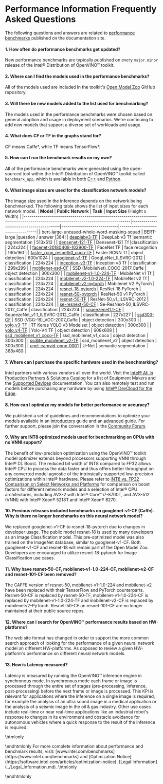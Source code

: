 # Performance Information Frequently Asked Questions

The following questions and answers are related to [performance benchmarks](./performance_benchmarks.md) published on the documentation site.

#### 1. How often do performance benchmarks get updated?
New performance benchmarks are typically published on every `major.minor` release of the Intel® Distribution of OpenVINO™ toolkit.

#### 2. Where can I find the models used in the performance benchmarks?
All of the models used are included in the toolkit's [Open Model Zoo](https://github.com/opencv/open_model_zoo) GitHub repository. 

#### 3. Will there be new models added to the list used for benchmarking?
The models used in the performance benchmarks were chosen based on general adoption and usage in deployment scenarios. We're continuing to add new models that support a diverse set of workloads and usage.

#### 4. What does CF or TF in the graphs stand for?
CF means Caffe*, while TF means TensorFlow*.

#### 5. How can I run the benchmark results on my own?
All of the performance benchmarks were generated using the open-sourced tool within the Intel® Distribution of OpenVINO™ toolkit called `benchmark_app`, which is available in both [C++](../../inference-engine/samples/benchmark_app/README.md) and [Python](../../inference-engine/tools/benchmark_tool/README.md). 

#### 6. What image sizes are used for the classification network models?
The image size used in the inference depends on the network being benchmarked. The following table shows the list of input sizes for each network model.
|   **Model**																														 |   **Public Network**                    |     **Task**                | **Input Size** (Height x Width)   |
|------------------------------------------------------------------------------------------------------------------------------------|-----------------------------------------|-----------------------------|-----------------------------------|
|    [bert-large-uncased-whole-word-masking-squad](https://github.com/opencv/open_model_zoo/tree/develop/models/intel/bert-large-uncased-whole-word-masking-squad-int8-0001)   | 	BERT-large	|question / answer	|384|
|    [deeplabv3-TF](https://github.com/opencv/open_model_zoo/tree/master/models/public/deeplabv3)                                    |	  DeepLab v3 Tf	                       |semantic segmentation	     |    513x513                          |
|    [densenet-121-TF](https://github.com/openvinotoolkit/open_model_zoo/tree/master/models/public/densenet-121-tf)                  | 	  Densenet-121 Tf	                   |classification	    |    224x224                 |
|    [facenet-20180408-102900-TF](https://github.com/opencv/open_model_zoo/tree/master/models/public/facenet-20180408-102900)        |    FaceNet TF                           |    face recognition         |    160x160                        |
|    [faster_rcnn_resnet50_coco-TF](https://github.com/opencv/open_model_zoo/tree/master/models/public/faster_rcnn_resnet50_coco)    |    Faster RCNN Tf                       |    object detection           |    600x1024					     |
|    [googlenet-v1-TF](https://github.com/openvinotoolkit/open_model_zoo/tree/master/models/public/googlenet-v1-tf)				     |    GoogLeNet_ILSVRC-2012                |    classification           |    224x224				  |
|    [inception-v3-TF](https://github.com/opencv/open_model_zoo/tree/master/models/public/googlenet-v3)								 |    Inception v3 Tf                      |    classification           |    299x299				  |
|    [mobilenet-ssd-CF](https://github.com/opencv/open_model_zoo/tree/master/models/public/mobilenet-ssd)						     |    SSD (MobileNet)_COCO-2017_Caffe      |    object detection         |    300x300						 |
|    [mobilenet-v1-1.0-224-TF](https://github.com/openvinotoolkit/open_model_zoo/tree/master/models/public/mobilenet-v1-1.0-224-tf)  |    MobileNet v1 Tf                      |    classification    |    224x224                        |
|    [mobilenet-v2-1.0-224-TF](https://github.com/opencv/open_model_zoo/tree/master/models/public/mobilenet-v2-1.0-224)			     |    MobileNet v2 Tf                      |    classification           |    224x224						 |
|    [mobilenet-v2-pytorch](https://github.com/openvinotoolkit/open_model_zoo/tree/master/models/public/mobilenet-v2-pytorch )		 |    Mobilenet V2 PyTorch                 |    classification           |    224x224					     |
|    [resnet-18-pytorch](https://github.com/opencv/open_model_zoo/tree/master/models/public/resnet-18-pytorch)		  			     |    ResNet-18 PyTorch                    |    classification           |    224x224						 |
|    [resnet-50-pytorch](https://github.com/openvinotoolkit/open_model_zoo/tree/master/models/public/resnet-50-pytorch)              |    ResNet-50 v1 PyTorch                 |    classification           |    224x224                        |
|    [resnet-50-TF](https://github.com/opencv/open_model_zoo/tree/master/models/public/resnet-50-tf)								 |    ResNet-50_v1_ILSVRC-2012             |    classification           |    224x224						 |
|    [se-resnext-50-CF](https://github.com/opencv/open_model_zoo/tree/master/models/public/se-resnext-50)						     |    Se-ResNext-50_ILSVRC-2012_Caffe      |    classification           |    224x224						 |
|    [squeezenet1.1-CF](https://github.com/opencv/open_model_zoo/tree/master/models/public/squeezenet1.1)						     |    SqueezeNet_v1.1_ILSVRC-2012_Caffe    |    classification           |    227x227						 |
|    [ssd300-CF](https://github.com/opencv/open_model_zoo/tree/master/models/public/ssd300)										     |    SSD (VGG-16)_VOC-2007_Caffe          |    object detection         |    300x300						 |
|    [yolo_v3-TF](https://github.com/openvinotoolkit/open_model_zoo/tree/master/models/public/yolo-v3-tf)                            | 	  TF Keras YOLO v3 Modelset            |	 object detection	      |    300x300                        |
|    [yolo_v4-TF](https://github.com/openvinotoolkit/open_model_zoo/tree/master/models/public/yolo-v4-tf)                            | 	  Yolo-V4 TF                           |	 object detection	     |    608x608                        |
|    [ssd_mobilenet_v1_coco-TF](https://github.com/openvinotoolkit/open_model_zoo/tree/master/models/public/ssd_mobilenet_v1_coco)   |    ssd_mobilenet_v1_coco                |    object detection         |    300x300                        |
|    [ssdlite_mobilenet_v2-TF](https://github.com/openvinotoolkit/open_model_zoo/tree/master/models/public/ssdlite_mobilenet_v2)     |    ssd_mobilenet_v2                     |    object detection         |    300x300                        |
|    [unet-camvid-onnx-0001](https://github.com/openvinotoolkit/open_model_zoo/blob/master/models/intel/unet-camvid-onnx-0001/description/unet-camvid-onnx-0001.md)            |    U-Net                    |    semantic segmentation          |    368x480                        |

#### 7. Where can I purchase the specific hardware used in the benchmarking?
Intel partners with various vendors all over the world. Visit the [Intel® AI: In Production Partners & Solutions Catalog](https://www.intel.com/content/www/us/en/internet-of-things/ai-in-production/partners-solutions-catalog.html) for a list of Equipment Makers and the [Supported Devices](../IE_DG/supported_plugins/Supported_Devices.md) documentation. You can also remotely test and run models before purchasing any hardware by using [Intel® DevCloud for the Edge](http://devcloud.intel.com/edge/).

#### 8. How can I optimize my models for better performance or accuracy?
We published a set of guidelines and recommendations to optimize your models available in an [introductory](../IE_DG/Intro_to_Performance.md) guide and an [advanced](../optimization_guide/dldt_optimization_guide.md) guide. For further support, please join the conversation in the [Community Forum](https://software.intel.com/en-us/forums/intel-distribution-of-openvino-toolkit).

#### 9. Why are INT8 optimized models used for benchmarking on CPUs with no VNNI support?
The benefit of low-precision optimization using the OpenVINO™ toolkit model optimizer extends beyond processors supporting VNNI through Intel® DL Boost. The reduced bit width of INT8 compared to FP32 allows Intel® CPU to process the data faster and thus offers better throughput on any converted model agnostic of the intrinsically supported low-precision optimizations within Intel® hardware. Please refer to [INT8 vs. FP32 Comparison on Select Networks and Platforms](performance_int8_vs_fp32.md) for comparison on boost factors for different network models and a selection of Intel® CPU architectures, including AVX-2 with Intel® Core™ i7-8700T, and AVX-512 (VNNI) with Intel® Xeon® 5218T and Intel® Xeon® 8270.

#### 10. Previous releases included benchmarks on googlenet-v1-CF (Caffe). Why is there no longer benchmarks on this neural network model?
We replaced googlenet-v1-CF to resnet-18-pytorch due to changes in developer usage. The public model resnet-18 is used by many developers as an Image Classification model. This pre-optimized model was also trained on the ImageNet database, similar to googlenet-v1-CF. Both googlenet-v1-CF and resnet-18 will remain part of the Open Model Zoo. Developers are encouraged to utilize resnet-18-pytorch for Image Classification use cases.

#### 11. Why have resnet-50-CF, mobilenet-v1-1.0-224-CF, mobilenet-v2-CF and resnet-101-CF been removed?
The CAFFE version of resnet-50, mobilenet-v1-1.0-224 and mobilenet-v2 have been replaced with their TensorFlow and PyTorch counterparts. Resnet-50-CF is replaced by resnet-50-TF, mobilenet-v1-1.0-224-CF is replaced by mobilenet-v1-1.0-224-TF and mobilenet-v2-CF is replaced by mobilenetv2-PyTorch. Resnet-50-CF an resnet-101-CF are no longer maintained at their public source repos.

#### 12. Where can I search for OpenVINO™ performance results based on HW-platforms?
The web site format has changed in order to support the more common search approach of looking for the performance of a given neural network model on different HW-platforms. As opposed to review a given HW-platform's performance on different neural network models.

#### 13. How is Latency measured?
Latency is measured by running the OpenVINO™ inference engine in synchronous mode. In synchronous mode each frame or image is processed through the entire set of stages (pre-processing, inference, post-processing) before the next frame or image is processed. This KPI is relevant for applications where the inference on a single image is required, for example the analysis of an ultra sound image in a medical application or the analysis of a seismic image in the oil & gas industry. Other use cases include real-time or near real-time applications like an industrial robot's response to changes in its environment and obstacle avoidance for autonomous vehicles where a quick response to the result of the inference is required.

\htmlonly
<style>
    .footer {
        display: none;
    }
</style>
<div class="opt-notice-wrapper">
<p class="opt-notice">
\endhtmlonly
For more complete information about performance and benchmark results, visit: [www.intel.com/benchmarks](https://www.intel.com/benchmarks) and [Optimization Notice](https://software.intel.com/articles/optimization-notice). [Legal Information](../Legal_Information.md).
\htmlonly
</p>
</div>
\endhtmlonly
